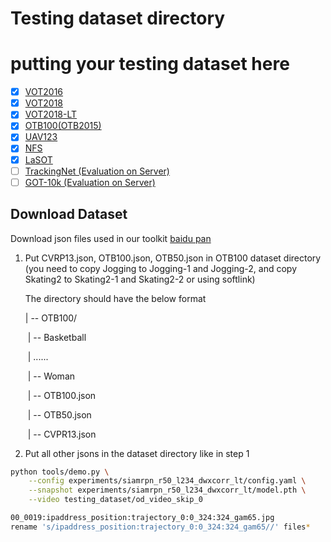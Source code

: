 # Testing dataset directory
# putting your testing dataset here
- [x] [VOT2016](http://www.votchallenge.net/vot2016/dataset.html)
- [x] [VOT2018](http://www.votchallenge.net/vot2018/dataset.html)
- [x] [VOT2018-LT](http://www.votchallenge.net/vot2018/dataset.html)
- [x] [OTB100(OTB2015)](http://cvlab.hanyang.ac.kr/tracker_benchmark/datasets.html)
- [x] [UAV123](https://ivul.kaust.edu.sa/Pages/Dataset-UAV123.aspx)
- [x] [NFS](http://ci2cv.net/nfs/index.html)
- [x] [LaSOT](https://cis.temple.edu/lasot/)
- [ ] [TrackingNet (Evaluation on Server)](https://tracking-net.org)
- [ ] [GOT-10k (Evaluation on Server)](http://got-10k.aitestunion.com)

## Download Dataset
Download json files used in our toolkit [baidu pan](https://pan.baidu.com/s/1js0Qhykqqur7_lNRtle1tA)

1. Put CVRP13.json, OTB100.json, OTB50.json in OTB100 dataset directory (you need to copy Jogging to Jogging-1 and Jogging-2, and copy Skating2 to Skating2-1 and Skating2-2 or using softlink)

   The directory should have the below format

   | -- OTB100/

   ​	| -- Basketball

   ​	| 	......

   ​	| -- Woman

   ​	| -- OTB100.json

   ​	| -- OTB50.json

   ​	| -- CVPR13.json

2. Put all other jsons in the dataset directory like in step 1



```bash
python tools/demo.py \
    --config experiments/siamrpn_r50_l234_dwxcorr_lt/config.yaml \
    --snapshot experiments/siamrpn_r50_l234_dwxcorr_lt/model.pth \
    --video testing_dataset/od_video_skip_0
```



```bash
00_0019:ipaddress_position:trajectory_0:0_324:324_gam65.jpg
rename 's/ipaddress_position:trajectory_0:0_324:324_gam65//' files*
```

